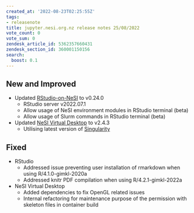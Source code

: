 ```yaml
---
created_at: '2022-08-23T02:25:55Z'
tags:
- releasenote
title: jupyter.nesi.org.nz release notes 25/08/2022
vote_count: 0
vote_sum: 0
zendesk_article_id: 5362357660431
zendesk_section_id: 360001150156
search:
  boost: 0.1
---
```


## New and Improved

- Updated [RStudio-on-NeSI](RStudio_via_Jupyter_on_NeSI.md)
    to v0.24.0
  - RStudio server v2022.07.1
  - Allow usage of NeSI environment modules in RStudio terminal (beta)
  - Allow usage of Slurm commands in RStudio terminal (beta)
- Updated [NeSI Virtual Desktop](Virtual_Desktop_via_Jupyter_on_NeSI.md)
    to v2.4.3  
  - Utilising latest version of
        [Singularity](Singularity.md)  

## Fixed

- RStudio
  - Addressed issue preventing user installation of rmarkdown when using R/4.1.0-gimkl-2020a
  - Addressed knitr PDF compilation when using R/4.2.1-gimkl-2022a
- NeSI Virtual Desktop
  - Added dependencies to fix OpenGL related issues
  - Internal refactoring for maintenance purpose of the permission
        with skeleton files in container build
